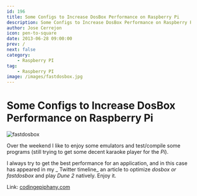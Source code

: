 ```yaml
---
id: 196
title: Some Configs to Increase DosBox Performance on Raspberry Pi
description: Some Configs to Increase DosBox Performance on Raspberry Pi
author: Jose Cerrejon
icon: pen-to-square
date: 2013-06-28 09:00:00
prev: /
next: false
category:
    - Raspberry PI
tag:
    - Raspberry PI
image: /images/fastdosbox.jpg
---
```


# Some Configs to Increase DosBox Performance on Raspberry Pi

![fastdosbox](/images/fastdosbox.jpg)

Over the weekend I like to enjoy some emulators and test/compile some programs (still trying to get some decent karaoke player for the _Pi_).

I always try to get the best performance for an application, and in this case has appeared in my _ Twitter timeline_ an article to optimize _dosbox or fastdosbox_ and play _Dune 2_ natively. Enjoy it.

Link: [codingepiphany.com](https://www.codingepiphany.com/2013/06/27/some-configs-to-increase-dosbox-performance-on-raspberry-pi/)
